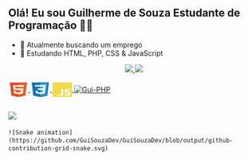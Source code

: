 ## Olá! Eu sou Guilherme de Souza Estudante de Programação 👋🏼

- 🔭 Atualmente buscando um emprego
- 🌱 Estudando HTML, PHP, CSS & JavaScript

<div align="center">
  <a href="https://github.com/GuiSouzaDev">
  <img height="180em" src="https://github-readme-stats.vercel.app/api?username=GuiSouzaDev&show_icons=true&theme=dark&include_all_commits=true&count_private=true"/>
  <img height="180em" src="https://github-readme-stats.vercel.app/api/top-langs/?username=GuiSouzaDev&layout=compact&langs_count=7&theme=dark"/>
</div>

<div style="display: inline_block"><br>
  <img align="center" alt="Gui-HTML" height="30" width="40" src="https://raw.githubusercontent.com/devicons/devicon/master/icons/html5/html5-original.svg">
    <img align="center" alt="Gui-CSS" height="30" width="40" src="https://raw.githubusercontent.com/devicons/devicon/master/icons/css3/css3-original.svg">
  <img align="center" alt="Gui-Js" height="30" width="40" src="https://raw.githubusercontent.com/devicons/devicon/master/icons/javascript/javascript-plain.svg">
   <img align="center" alt="Gui-PHP" height="35" width="40" src="https://cdn.jsdelivr.net/gh/devicons/devicon/icons/php/php-plain.svg" />
</div>
  
  ##
  
  <div>
    
  <a href="https://www.linkedin.com/in/guilherme-de-souza-88a07b280/" target="_blank"><img src="https://img.shields.io/badge/-LinkedIn-%230077B5?style=for-the-badge&logo=linkedin&logoColor=white" target="_blank"></a>

    ![Snake animation](https://github.com/GuiSouzaDev/GuiSouzaDev/blob/output/github-contribution-grid-snake.svg)
    
  </div>
